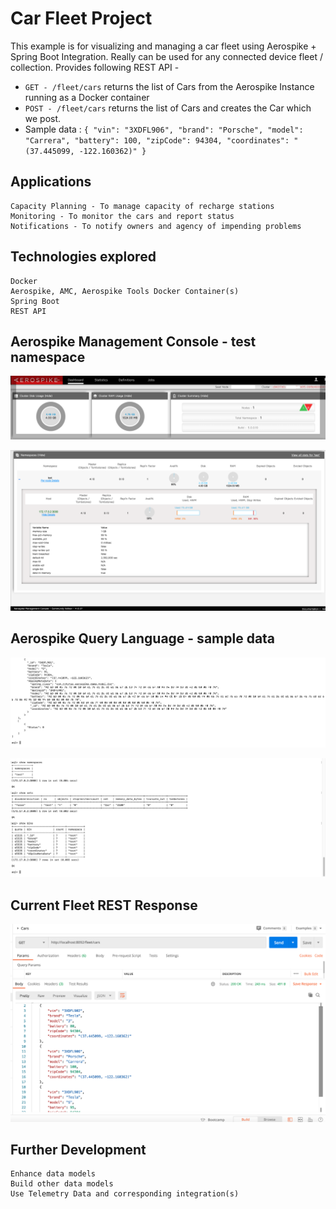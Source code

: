 # Car Fleet Project

This example is for visualizing and managing a car fleet using Aerospike + Spring Boot Integration. Really can be used for any connected device fleet / collection. Provides following REST API -

- `GET - /fleet/cars` returns the list of Cars from the Aerospike Instance running as a Docker container
- `POST - /fleet/cars` returns the list of Cars and creates the Car which we post.
- Sample data :  `{
        "vin": "3XDFL906",
        "brand": "Porsche",
        "model": "Carrera",
        "battery": 100,
        "zipCode": 94304,
        "coordinates": "(37.445099, -122.160362)"
    }`

## Applications 
    Capacity Planning - To manage capacity of recharge stations
    Monitoring - To monitor the cars and report status
    Notifications - To notify owners and agency of impending problems

## Technologies explored
    Docker
    Aerospike, AMC, Aerospike Tools Docker Container(s)
    Spring Boot
    REST API

## Aerospike Management Console - test namespace
![Alt text](amc1.png?raw=true "AMC")

![Alt text](amc.png?raw=true "AMC")

## Aerospike Query Language - sample data
![Alt text](aql.png?raw=true "AMC")

![Alt text](aql1.png?raw=true "AMC")

## Current Fleet REST Response

![Alt text](fleet.png?raw=true "Car Fleet")

## Further Development
    Enhance data models
    Build other data models
    Use Telemetry Data and corresponding integration(s)